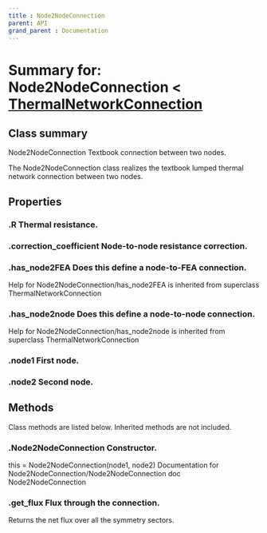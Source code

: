 ```yaml
---
title : Node2NodeConnection
parent: API
grand_parent : Documentation
---
```

# Summary for: **Node2NodeConnection**  < [ThermalNetworkConnection](ThermalNetworkConnection.html)

## Class summary

Node2NodeConnection Textbook connection between two nodes.

The Node2NodeConnection class realizes the textbook lumped thermal
network connection between two nodes.

## Properties

### .**R** Thermal resistance.

### .**correction_coefficient** Node-to-node resistance correction.

### .**has_node2FEA** Does this define a node-to-FEA connection.
Help for Node2NodeConnection/has_node2FEA is inherited from superclass ThermalNetworkConnection

### .**has_node2node** Does this define a node-to-node connection.
Help for Node2NodeConnection/has_node2node is inherited from superclass ThermalNetworkConnection

### .**node1** First node.

### .**node2** Second node.


## Methods

Class methods are listed below. Inherited methods are not included.

### .**Node2NodeConnection** Constructor.

this = Node2NodeConnection(node1, node2)
Documentation for Node2NodeConnection/Node2NodeConnection
doc Node2NodeConnection

### .**get_flux** Flux through the connection.

Returns the net flux over all the symmetry sectors.



